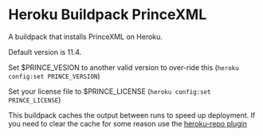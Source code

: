 # Heroku Buildpack PrinceXML

A buildpack that installs PrinceXML on Heroku.

Default version is 11.4.

Set $PRINCE_VESION to another valid version to over-ride this (`heroku config:set PRINCE_VERSION`)

Set your license file to $PRINCE_LICENSE (`heroku config:set PRINCE_LICENSE`)

This buildpack caches the output between runs to speed up deployment. If you need to clear the cache for some reason use the [heroku-repo plugin](https://github.com/heroku/heroku-repo#purge-cache)
